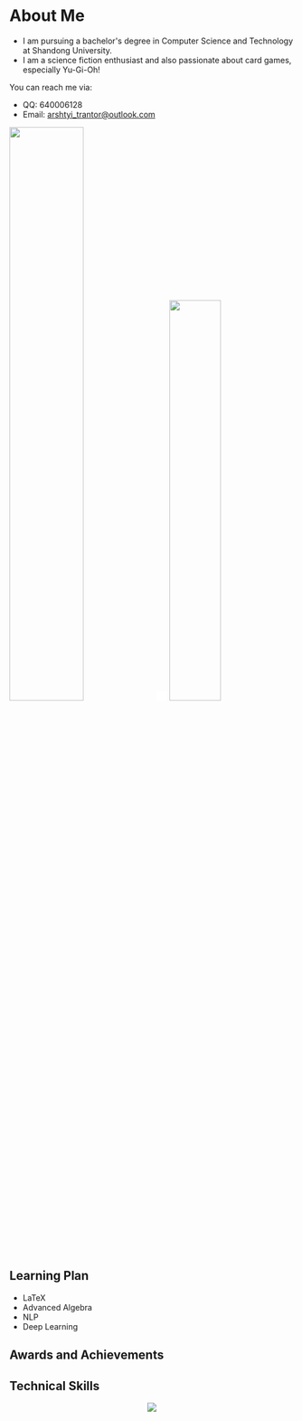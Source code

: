 # About Me

-   I am pursuing a bachelor's degree in Computer Science and Technology at Shandong University.
-   I am a science fiction enthusiast and also passionate about card games, especially Yu-Gi-Oh!

You can reach me via:

-   QQ: 640006128
-   Email: arshtyi_trantor@outlook.com

<span>
<img src="https://github-readme-stats.vercel.app/api?username=Arshtyi&show_icons=true&theme=radical" width="51%"  />
<img src="data:image/png;base64,iVBORw0KGgoAAAANSUhEUgAAAAEAAAABCAYAAAAfFcSJAAAADUlEQVQImWP4////fwAJ+wP9CNHoHgAAAABJRU5ErkJggg==" width="3.5%"/>
<img src="https://github-readme-stats.vercel.app/api/top-langs/?username=Arshtyi&hide=VHDL&layout=compact" width="42.62%" />
</span>

## Learning Plan

-   LaTeX
-   Advanced Algebra
-   NLP
-   Deep Learning

## Awards and Achievements

## Technical Skills

<p align="center">
  <a href="https://skillicons.dev">
    <img src="https://skillicons.dev/icons?i=linux,js,html,css,latex,md,cpp,c,python,java,vim,ts,matlab,kotlin,cmake,cs,rust&perline=7&theme=light" />
  </a>
</p>
